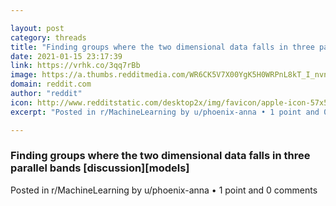 ```yaml
---

layout: post
category: threads
title: "Finding groups where the two dimensional data falls in three parallel bands [discussion][models]"
date: 2021-01-15 23:17:39
link: https://vrhk.co/3qq7rBb
image: https://a.thumbs.redditmedia.com/WR6CK5V7X00YgK5H0WRPnL8kT_I_nvn349gq8m3PFC4.jpg
domain: reddit.com
author: "reddit"
icon: http://www.redditstatic.com/desktop2x/img/favicon/apple-icon-57x57.png
excerpt: "Posted in r/MachineLearning by u/phoenix-anna • 1 point and 0 comments"

---
```


### Finding groups where the two dimensional data falls in three parallel bands [discussion][models]

Posted in r/MachineLearning by u/phoenix-anna • 1 point and 0 comments